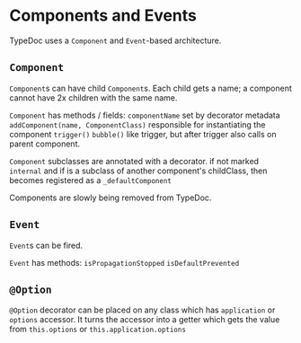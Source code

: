 # Components and Events

TypeDoc uses a `Component` and `Event`-based architecture.

## `Component`

`Component`s can have child `Component`s.
Each child gets a name; a component cannot have 2x children with the same name.

`Component` has methods / fields:
`componentName` set by decorator metadata
`addComponent(name, ComponentClass)` responsible for instantiating the component
`trigger()`
`bubble()` like trigger, but after trigger also calls on parent component.

`Component` subclasses are annotated with a decorator.
if not marked `internal` and if is a subclass of another component's childClass,
then becomes registered as a `_defaultComponent`

Components are slowly being removed from TypeDoc.

## `Event`

`Event`s can be fired.

`Event` has methods:
`isPropagationStopped`
`isDefaultPrevented`

## `@Option`

`@Option` decorator can be placed on any class which has `application` or `options` accessor.
It turns the accessor into a getter which gets the value from `this.options` or `this.application.options`

